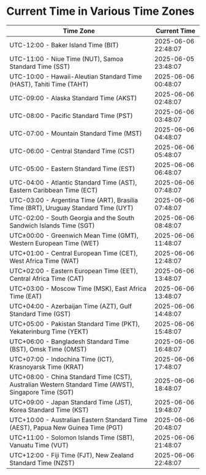 # Current Time in Various Time Zones

| Time Zone | Current Time |
|-----------|--------------|
| UTC-12:00 - Baker Island Time (BIT) | 2025-06-06 22:48:07 |
| UTC-11:00 - Niue Time (NUT), Samoa Standard Time (SST) | 2025-06-05 23:48:07 |
| UTC-10:00 - Hawaii-Aleutian Standard Time (HAST), Tahiti Time (TAHT) | 2025-06-06 00:48:07 |
| UTC-09:00 - Alaska Standard Time (AKST) | 2025-06-06 02:48:07 |
| UTC-08:00 - Pacific Standard Time (PST) | 2025-06-06 03:48:07 |
| UTC-07:00 - Mountain Standard Time (MST) | 2025-06-06 04:48:07 |
| UTC-06:00 - Central Standard Time (CST) | 2025-06-06 05:48:07 |
| UTC-05:00 - Eastern Standard Time (EST) | 2025-06-06 06:48:07 |
| UTC-04:00 - Atlantic Standard Time (AST), Eastern Caribbean Time (ECT) | 2025-06-06 07:48:07 |
| UTC-03:00 - Argentina Time (ART), Brasília Time (BRT), Uruguay Standard Time (UYT) | 2025-06-06 07:48:07 |
| UTC-02:00 - South Georgia and the South Sandwich Islands Time (SGT) | 2025-06-06 08:48:07 |
| UTC±00:00 - Greenwich Mean Time (GMT), Western European Time (WET) | 2025-06-06 11:48:07 |
| UTC+01:00 - Central European Time (CET), West Africa Time (WAT) | 2025-06-06 12:48:07 |
| UTC+02:00 - Eastern European Time (EET), Central Africa Time (CAT) | 2025-06-06 13:48:07 |
| UTC+03:00 - Moscow Time (MSK), East Africa Time (EAT) | 2025-06-06 13:48:07 |
| UTC+04:00 - Azerbaijan Time (AZT), Gulf Standard Time (GST) | 2025-06-06 14:48:07 |
| UTC+05:00 - Pakistan Standard Time (PKT), Yekaterinburg Time (YEKT) | 2025-06-06 15:48:07 |
| UTC+06:00 - Bangladesh Standard Time (BST), Omsk Time (OMST) | 2025-06-06 16:48:07 |
| UTC+07:00 - Indochina Time (ICT), Krasnoyarsk Time (KRAT) | 2025-06-06 17:48:07 |
| UTC+08:00 - China Standard Time (CST), Australian Western Standard Time (AWST), Singapore Time (SGT) | 2025-06-06 18:48:07 |
| UTC+09:00 - Japan Standard Time (JST), Korea Standard Time (KST) | 2025-06-06 19:48:07 |
| UTC+10:00 - Australian Eastern Standard Time (AEST), Papua New Guinea Time (PGT) | 2025-06-06 20:48:07 |
| UTC+11:00 - Solomon Islands Time (SBT), Vanuatu Time (VUT) | 2025-06-06 21:48:07 |
| UTC+12:00 - Fiji Time (FJT), New Zealand Standard Time (NZST) | 2025-06-06 22:48:07 |
